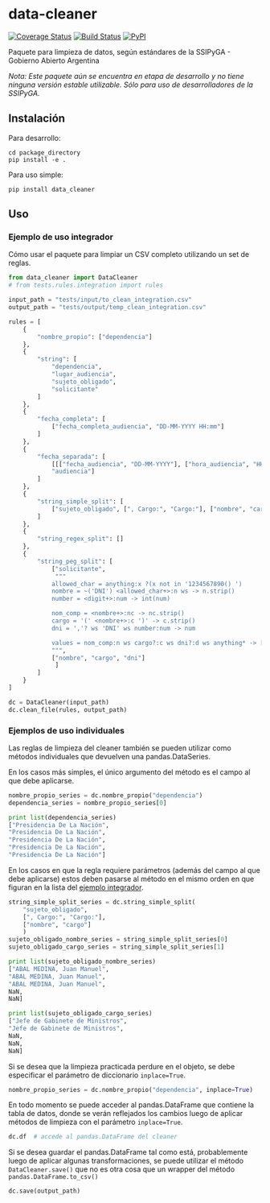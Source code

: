 data-cleaner
===

[![Coverage Status](https://coveralls.io/repos/gobabiertoAR/data-cleaner/badge.svg?branch=master)](https://coveralls.io/r/gobabiertoAR/data-cleaner?branch=master)
[![Build Status](https://travis-ci.org/gobabiertoAR/data-cleaner.svg?branch=master)](https://travis-ci.org/gobabiertoAR/data-cleaner)
[![PyPI](https://badge.fury.io/py/data-cleaner.svg)](http://badge.fury.io/py/data-cleaner)

Paquete para limpieza de datos, según estándares de la SSIPyGA - Gobierno Abierto Argentina

*Nota: Este paquete aún se encuentra en etapa de desarrollo y no tiene ninguna versión estable utilizable. Sólo para uso de desarrolladores de la SSIPyGA.*

## Instalación

Para desarrollo:
```
cd package_directory
pip install -e .
```

Para uso simple:
```
pip install data_cleaner
```

## Uso

### Ejemplo de uso integrador

Cómo usar el paquete para limpiar un CSV completo utilizando un set de reglas.

```python
from data_cleaner import DataCleaner
# from tests.rules.integration import rules

input_path = "tests/input/to_clean_integration.csv"
output_path = "tests/output/temp_clean_integration.csv"

rules = [
    {
        "nombre_propio": ["dependencia"]
    },
    {
        "string": [
            "dependencia",
            "lugar_audiencia",
            "sujeto_obligado",
            "solicitante"
        ]
    },
    {
        "fecha_completa": [
            ["fecha_completa_audiencia", "DD-MM-YYYY HH:mm"]
        ]
    },
    {
        "fecha_separada": [
            [[["fecha_audiencia", "DD-MM-YYYY"], ["hora_audiencia", "HH:mm"]], 
            "audiencia"]
        ]
    },
    {
        "string_simple_split": [
            ["sujeto_obligado", [", Cargo:", "Cargo:"], ["nombre", "cargo"]]
        ]
    },
    {
        "string_regex_split": []
    },
    {
        "string_peg_split": [
            ["solicitante",
             """
            allowed_char = anything:x ?(x not in '1234567890() ')
            nombre = ~('DNI') <allowed_char+>:n ws -> n.strip()
            number = <digit+>:num -> int(num)

            nom_comp = <nombre+>:nc -> nc.strip()
            cargo = '(' <nombre+>:c ')' -> c.strip()
            dni = ','? ws 'DNI' ws number:num -> num

            values = nom_comp:n ws cargo?:c ws dni?:d ws anything* -> [n, c, d]
            """,
            ["nombre", "cargo", "dni"]
             ]
        ]
    }
]

dc = DataCleaner(input_path)
dc.clean_file(rules, output_path)
```

### Ejemplos de uso individuales

Las reglas de limpieza del cleaner también se pueden utilizar como métodos individuales que devuelven una pandas.DataSeries. 

En los casos más simples, el único argumento del método es el campo al que debe aplicarse.

```python
nombre_propio_series = dc.nombre_propio("dependencia")
dependencia_series = nombre_propio_series[0]

print list(dependencia_series)
["Presidencia De La Nación",
"Presidencia De La Nación",
"Presidencia De La Nación",
"Presidencia De La Nación",
"Presidencia De La Nación"]
```

En los casos en que la regla requiere parámetros (además del campo al que debe aplicarse) estos deben pasarse al método en el mismo orden en que figuran en la lista del [ejemplo integrador](#ejemplo-de-uso-integrador).

```python
string_simple_split_series = dc.string_simple_split(
    "sujeto_obligado", 
    [", Cargo:", "Cargo:"], 
    ["nombre", "cargo"]
    )
sujeto_obligado_nombre_series = string_simple_split_series[0]
sujeto_obligado_cargo_series = string_simple_split_series[1]

print list(sujeto_obligado_nombre_series)
["ABAL MEDINA, Juan Manuel",
"ABAL MEDINA, Juan Manuel",
"ABAL MEDINA, Juan Manuel",
NaN,
NaN]

print list(sujeto_obligado_cargo_series)
["Jefe de Gabinete de Ministros",
"Jefe de Gabinete de Ministros",
NaN,
NaN,
NaN]
```

Si se desea que la limpieza practicada perdure en el objeto, se debe especificar el parámetro de diccionario `inplace=True`.

```python
nombre_propio_series = dc.nombre_propio("dependencia", inplace=True)
```

En todo momento se puede acceder al pandas.DataFrame que contiene la tabla de datos, donde se verán reflejados los cambios luego de aplicar métodos de limpieza con el parámetro `inplace=True`.

```python
dc.df  # accede al pandas.DataFrame del cleaner
```

Si se desea guardar el pandas.DataFrame tal como está, probablemente luego de aplicar algunas transformaciones, se puede utilizar el método 
`DataCleaner.save()` que no es otra cosa que un wrapper del método `pandas.DataFrame.to_csv()`

```python
dc.save(output_path)
```
